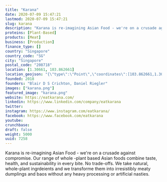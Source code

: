 ```yaml
---
title: "Karana"
date: 2020-07-09 15:47:21
lastmod: 2020-07-09 15:47:21
slug: karana
description: "Karana is re-imagining Asian Food - we're on a crusade against compromise. Our range of whole -plant based Asian foods combine taste, health, and sustainability in every bite. No trade-offs. We take natural, whole-plant ingrdeients and we transforme them into irresistibly meaty dumplings and baos without any heavy processing or artificial nasties."
proteins: [Plant-Based]
products: [Meat]
business: [Production]
finance_type: []
country: "Singapore"
country_code: "SG"
city: "Singapore"
postal_code: "208718"
location: [1.30661, 103.862661]
location_geojson: "{\"type\":\"Point\",\"coordinates\":[103.862661,1.30661]}"
founded: 2018
founders: "Blair D S Crichton, Daniel Riegler"
images: ["karana.png"]
featured_image: "karana.png"
website: https://eatkarana.com/
linkedin: https://www.linkedin.com/company/eatkarana
twitter: 
instagram: https://www.instagram.com/eatkarana/
facebook: https://www.facebook.com/eatkarana
youtube: 
crunchbase: 
draft: false
weight: 5000
uuid: 7258
---
```

Karana is re-imagining Asian Food - we're on a crusade against compromise. Our range of whole -plant based Asian foods combine taste, health, and sustainability in every bite. No trade-offs. We take natural, whole-plant ingrdeients and we transforme them into irresistibly meaty dumplings and baos without any heavy processing or artificial nasties.
